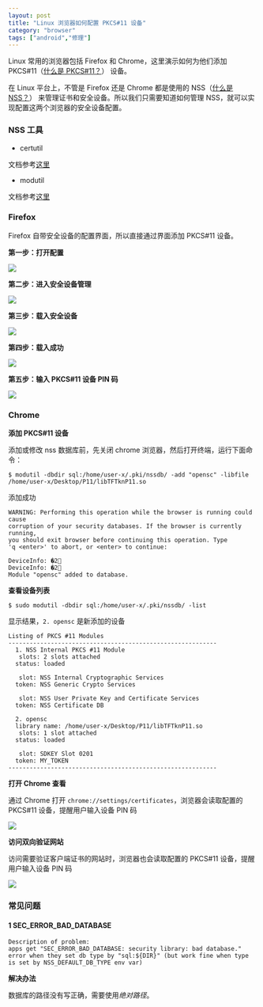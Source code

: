 ```yaml
---
layout: post
title: "Linux 浏览器如何配置 PKCS#11 设备"
category: "browser"
tags: ["android","修理"]
---
```


Linux 常用的浏览器包括 Firefox 和 Chrome，这里演示如何为他们添加 PKCS#11（[什么是 PKCS#11？](https://en.wikipedia.org/wiki/PKCS_11)） 设备。

在 Linux 平台上，不管是 Firefox 还是 Chrome 都是使用的 NSS（[什么是 NSS？](https://en.wikipedia.org/wiki/Network_Security_Services)） 来管理证书和安全设备。所以我们只需要知道如何管理 NSS，就可以实现配置这两个浏览器的安全设备配置。

<!-- more -->

### NSS 工具

* certutil

文档参考[这里](https://docs.microsoft.com/en-us/windows-server/administration/windows-commands/certutil)

* modutil

文档参考[这里](https://developer.mozilla.org/en-US/docs/Mozilla/Projects/NSS/Reference/NSS_tools_:_modutil)

### Firefox

Firefox 自带安全设备的配置界面，所以直接通过界面添加 PKCS#11 设备。

**第一步：打开配置**

![](/images/posts/nss/ff1.png)

**第二步：进入安全设备管理**

![](/images/posts/nss/ff2.jpg)

**第三步：载入安全设备**

![](/images/posts/nss/ff3.jpg)

**第四步：载入成功**

![](/images/posts/nss/ff4.jpg)

**第五步：输入 PKCS#11 设备 PIN 码**

![](/images/posts/nss/ff5.png)


### Chrome

**添加 PKCS#11 设备**

添加或修改 nss 数据库前，先关闭 chrome 浏览器，然后打开终端，运行下面命令：

```shell
$ modutil -dbdir sql:/home/user-x/.pki/nssdb/ -add "opensc" -libfile  /home/user-x/Desktop/P11/libTFTknP11.so
```
添加成功

```shell
WARNING: Performing this operation while the browser is running could cause
corruption of your security databases. If the browser is currently running,
you should exit browser before continuing this operation. Type 
'q <enter>' to abort, or <enter> to continue: 

DeviceInfo: �2
DeviceInfo: �2
Module "opensc" added to database.
```

**查看设备列表**

```shell
$ sudo modutil -dbdir sql:/home/user-x/.pki/nssdb/ -list
```

显示结果，`2. opensc` 是新添加的设备

```shell
Listing of PKCS #11 Modules
-----------------------------------------------------------
  1. NSS Internal PKCS #11 Module
   slots: 2 slots attached
  status: loaded

   slot: NSS Internal Cryptographic Services
  token: NSS Generic Crypto Services

   slot: NSS User Private Key and Certificate Services
  token: NSS Certificate DB

  2. opensc
  library name: /home/user-x/Desktop/P11/libTFTknP11.so
   slots: 1 slot attached
  status: loaded

   slot: SDKEY Slot 0201
  token: MY_TOKEN
-----------------------------------------------------------
```

**打开 Chrome 查看**

通过 Chrome 打开 `chrome://settings/certificates`，浏览器会读取配置的 PKCS#11 设备，提醒用户输入设备 PIN 码

![](/images/posts/nss/chrome1.jpg)

**访问双向验证网站**

访问需要验证客户端证书的网站时，浏览器也会读取配置的 PKCS#11 设备，提醒用户输入设备 PIN 码

![](/images/posts/nss/chrome2.jpg)

### 常见问题

#### 1 SEC_ERROR_BAD_DATABASE

```shell
Description of problem:
apps get "SEC_ERROR_BAD_DATABASE: security library: bad database." error when they set db type by "sql:${DIR}" (but work fine when type is set by NSS_DEFAULT_DB_TYPE env var)
```

**解决办法**

数据库的路径没有写正确，需要使用*绝对路径*。